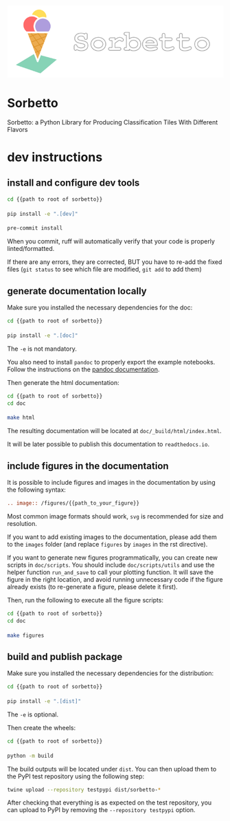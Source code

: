![sorbetto banner](doc/src/images/sorbetto_banner.svg)

# Sorbetto

Sorbetto: a Python Library for Producing Classification Tiles With Different Flavors

# dev instructions

## install and configure dev tools

```bash
cd {{path to root of sorbetto}}

pip install -e ".[dev]"

pre-commit install
```

When you commit, ruff will automatically verify that your code is properly
linted/formatted.

If there are any errors, they are corrected, BUT you have to re-add the fixed
files (`git status` to see which file are modified, `git add` to add them)

## generate documentation locally

Make sure you installed the necessary dependencies for the doc:

```bash
cd {{path to root of sorbetto}}

pip install -e ".[doc]"
```

The `-e` is not mandatory.

You also need to install `pandoc` to properly export the example notebooks.
Follow the instructions on the [pandoc documentation](https://pandoc.org/installing.html).

Then generate the html documentation:

```bash
cd {{path to root of sorbetto}}
cd doc

make html
```

The resulting documentation will be located at `doc/_build/html/index.html`.

It will be later possible to publish this documentation to `readthedocs.io`.

## include figures in the documentation

It is possible to include figures and images in the documentation by using the
following syntax:

```rst
.. image:: /figures/{{path_to_your_figure}}
```

Most common image formats should work, `svg` is recommended for size and
resolution.

If you want to add existing images to the documentation, please add them to the
`images` folder (and replace `figures` by `images` in the rst directive).

If you want to generate new figures programmatically, you can create new scripts
in `doc/scripts`. You should include `doc/scripts/utils` and use the helper
function `run_and_save` to call your plotting function. It will save the figure
in the right location, and avoid running unnecessary code if the figure already
exists (to re-generate a figure, please delete it first).

Then, run the following to execute all the figure scripts:

```bash
cd {{path to root of sorbetto}}
cd doc

make figures
```

## build and publish package

Make sure you installed the necessary dependencies for the distribution:

```bash
cd {{path to root of sorbetto}}

pip install -e ".[dist]"
```

The `-e` is optional.

Then create the wheels:

```bash
cd {{path to root of sorbetto}}

python -m build
```

The build outputs will be located under `dist`. You can then upload them to the PyPI
test repository using the following step:

```bash
twine upload --repository testpypi dist/sorbetto-*
```

After checking that everything is as expected on the test repository, you can
upload to PyPI by removing the `--repository testpypi` option.
